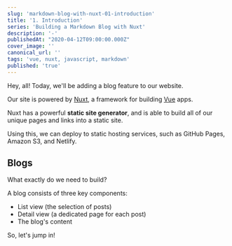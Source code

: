 ```yaml
---
slug: 'markdown-blog-with-nuxt-01-introduction'
title: '1. Introduction'
series: 'Building a Markdown Blog with Nuxt'
description: '-'
publishedAt: "2020-04-12T09:00:00.000Z"
cover_image: ''
canonical_url: ''
tags: 'vue, nuxt, javascript, markdown'
published: 'true'
---
```


Hey, all! Today, we'll be adding a blog feature to our website.

Our site is powered by [Nuxt](https://nuxtjs.org/), a framework for building [Vue](https://vuejs.org/) apps. 

Nuxt has a powerful **static site generator**, and is able to build all of our unique pages and links into a static site.

Using this, we can deploy to static hosting services, such as GitHub Pages, Amazon S3, and Netlify. 

## Blogs

What exactly do we need to build?

A blog consists of three key components:

- List view (the selection of posts)
- Detail view (a dedicated page for each post)
- The blog's content

So, let's jump in!
